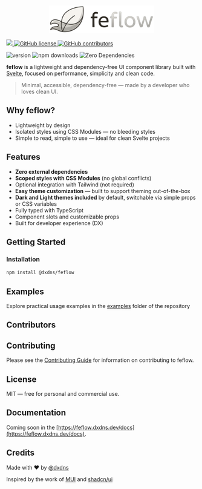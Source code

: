 <p align="center" style="text-align: center">
  <img src="./static/logo.png" width="55%"><br/>
</p>

<a href="https://app.fossa.com/projects/git%2Bgithub.com%2Fdxdns%2Ffeflow?ref=badge_shield" alt="FOSSA Status">
    <img 
    src="https://app.fossa.com/api/projects/git%2Bgithub.com%2Fdxdns%2Ffeflow.svg?type=shield"
    />
</a>

<a href="https://github.com/dxdns/feflow/blob/master/LICENSE">
    <img 
    alt="GitHub license"
    src="https://img.shields.io/github/license/dxdns/feflow"
    />
</a>

<a href="https://github.com/dxdns/feflow/blob/master/LICENSE">
    <img 
    alt="GitHub contributors" 
    src="https://img.shields.io/github/all-contributors/dxdns/feflow"
    />
</a>

![version](https://img.shields.io/npm/v/%40dxdns%2Ffeflow)
![npm downloads](https://img.shields.io/npm/dw/%40dxdns%2Ffeflow)
![Zero Dependencies](https://img.shields.io/badge/dependencies-0-green)

**feflow** is a lightweight and dependency-free UI component library built with [Svelte](https://svelte.dev), focused on performance, simplicity and clean code.

> Minimal, accessible, dependency-free — made by a developer who loves clean UI.

## Why feflow?

- Lightweight by design
- Isolated styles using CSS Modules — no bleeding styles
- Simple to read, simple to use — ideal for clean Svelte projects

## Features

- **Zero external dependencies**
- **Scoped styles with CSS Modules** (no global conflicts)
- Optional integration with Tailwind (not required)
- **Easy theme customization** — built to support theming out-of-the-box
- **Dark and Light themes included** by default, switchable via simple props or CSS variables
- Fully typed with TypeScript
- Component slots and customizable props
- Built for developer experience (DX)

## Getting Started

### Installation

```bash
npm install @dxdns/feflow
```

## Examples

Explore practical usage examples in the [examples](https://github.com/dxdns/feflow/tree/main/src/routes/%28app%29/%28examples%29) folder of the repository

## Contributors

<!-- ALL-CONTRIBUTORS-LIST:START - Do not remove or modify this section -->

<!-- prettier-ignore-start -->
<!-- markdownlint-disable -->

<!-- markdownlint-restore -->
<!-- prettier-ignore-end -->

<!-- ALL-CONTRIBUTORS-LIST:END -->

## Contributing

Please see the [Contributing Guide](CONTRIBUTING.md) for information on contributing to feflow.

## License

MIT — free for personal and commercial use.

<!-- [![FOSSA Status](https://app.fossa.com/api/projects/git%2Bgithub.com%2Fdxdns%2Ffeflow.svg?type=large)](https://app.fossa.com/projects/git%2Bgithub.com%2Fdxdns%2Ffeflow?ref=badge_large) -->

## Documentation

Coming soon in the [https://feflow.dxdns.dev/docs](https://feflow.dxdns.dev/docs).

## Credits

Made with ❤️ by [@dxdns](https://linkedin.com/in/dxdns)

Inspired by the work of [MUI](https://mui.com) and [shadcn/ui](https://ui.shadcn.com)
